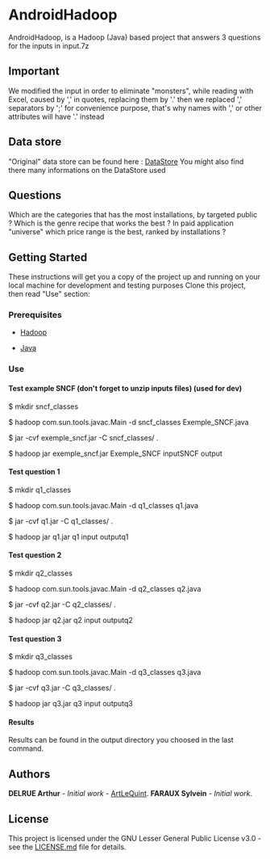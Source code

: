 # AndroidHadoop

AndroidHadoop, is a Hadoop (Java) based project that answers 3 questions for the inputs in input.7z

## Important

We modified the input in order to eliminate "monsters", while reading with Excel, caused by ',' in quotes, replacing them by '.' then we replaced ',' separators by ';' for convenience purpose, that's why names with ',' or other attributes will have '.' instead

## Data store

"Original" data store can be found here : [DataStore](https://www.kaggle.com/lava18/google-play-store-apps#googleplaystore.csv)
You might also find there many informations on the DataStore used

## Questions

Which are the categories that has the most installations, by targeted public ?
Which is the genre recipe that works the best ?
In paid application "universe" which price range is the best, ranked by installations ?

## Getting Started

These instructions will get you a copy of the project up and running on your local machine for development and testing purposes
Clone this project, then read "Use" section:

### Prerequisites

- [Hadoop](https://hadoop.apache.org/)

- [Java](https://www.java.com/)

### Use

#### Test example SNCF (don't forget to unzip inputs files) (used for dev)

$ mkdir sncf_classes

$ hadoop com.sun.tools.javac.Main -d sncf_classes Exemple_SNCF.java

$ jar  -cvf exemple_sncf.jar -C sncf_classes/ .

$ hadoop jar exemple_sncf.jar Exemple_SNCF inputSNCF output

#### Test question 1

$ mkdir q1_classes

$ hadoop com.sun.tools.javac.Main -d q1_classes q1.java

$ jar  -cvf q1.jar -C q1_classes/ .

$ hadoop jar q1.jar q1 input outputq1

#### Test question 2

$ mkdir q2_classes

$ hadoop com.sun.tools.javac.Main -d q2_classes q2.java

$ jar  -cvf q2.jar -C q2_classes/ .

$ hadoop jar q2.jar q2 input outputq2


#### Test question 3

$ mkdir q3_classes

$ hadoop com.sun.tools.javac.Main -d q3_classes q3.java

$ jar  -cvf q3.jar -C q3_classes/ .

$ hadoop jar q3.jar q3 input outputq3

#### Results

Results can be found in the output directory you choosed in the last command.

## Authors

**DELRUE Arthur** - *Initial work* - [ArtLeQuint](https://github.com/ArtLeQuint).
**FARAUX Sylvein** - *Initial work*.

## License

This project is licensed under the GNU Lesser General Public License v3.0 - see the [LICENSE.md](LICENSE.md) file for details.